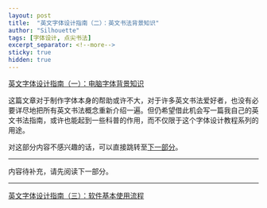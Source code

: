 ```yaml
---
layout: post
title:  "英文字体设计指南（二）：英文书法背景知识"
author: "Silhouette"
tags: [字体设计, 点尖书法]
excerpt_separator: <!--more-->
sticky: true
hidden: true
---
```


<!--more-->

[英文字体设计指南（一）：电脑字体背景知识](/2025-06-13/英文字体设计指南-一-电脑字体背景知识)

这篇文章对于制作字体本身的帮助或许不大，对于许多英文书法爱好者，也没有必要详尽地把所有英文书法概念重新介绍一遍。但仍希望借此机会写一篇我自己的英文书法指南，或许也能起到一些科普的作用，而不仅限于这个字体设计教程系列的用途。

对这部分内容不感兴趣的话，可以直接跳转至[下一部分](/2025-06-26/英文字体设计指南-三-软件基本使用流程)。

---

内容待补充，请先阅读下一部分。

---

[英文字体设计指南（三）：软件基本使用流程](/2025-06-26/英文字体设计指南-三-软件基本使用流程)

